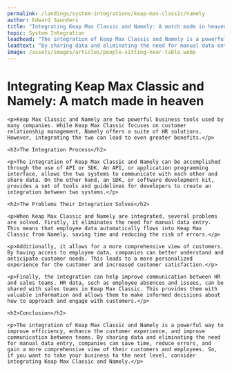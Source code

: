 ```yaml
---
permalink: /landings/system-integrations/keap-max-classic/namely
author: Edward Saunders
title: "Integrating Keap Max Classic and Namely: A match made in heaven"
topic: System Integration
leadhead: "The integration of Keap Max Classic and Namely is a powerful way to improve efficiency, enhance the customer experience, and improve communication between teams"
leadtext: "By sharing data and eliminating the need for manual data entry, companies can save time, reduce errors, and gain a more comprehensive view of their customers and employees. So, if you want to take your business to the next level, consider integrating Keap Max Classic and Namely."
image: /assets/images/articles/people-sitting-near-table.webp
---
```

<div class="arttext">
	<h1>Integrating Keap Max Classic and Namely: A match made in heaven</h1>

	<p>Keap Max Classic and Namely are two powerful business tools used by many companies. While Keap Max Classic focuses on customer relationship management, Namely offers a suite of HR solutions. However, integrating the two can lead to even greater benefits.</p>

	<h2>The Integration Process</h2>

	<p>The integration of Keap Max Classic and Namely can be accomplished through the use of API or SDK. An API, or application programming interface, allows the two systems to communicate with each other and share data. On the other hand, an SDK, or software development kit, provides a set of tools and guidelines for developers to create an integration between two systems.</p>

	<h2>The Problems Their Integration Solves</h2>

	<p>When Keap Max Classic and Namely are integrated, several problems are solved. Firstly, it eliminates the need for manual data entry. This means that employee data automatically flows into Keap Max Classic from Namely, saving time and reducing the risk of errors.</p>

	<p>Additionally, it allows for a more comprehensive view of customers. By having access to employee data, companies can better understand and anticipate customer needs. This leads to a more personalized experience for the customer and increased customer satisfaction.</p>

	<p>Finally, the integration can help improve communication between HR and sales teams. HR data, such as employee absences and issues, can be shared with sales teams in Keap Max Classic. This provides them with valuable information and allows them to make informed decisions about how to approach and engage with customers.</p>

	<h2>Conclusion</h2>

	<p>The integration of Keap Max Classic and Namely is a powerful way to improve efficiency, enhance the customer experience, and improve communication between teams. By sharing data and eliminating the need for manual data entry, companies can save time, reduce errors, and gain a more comprehensive view of their customers and employees. So, if you want to take your business to the next level, consider integrating Keap Max Classic and Namely.</p>

</div>